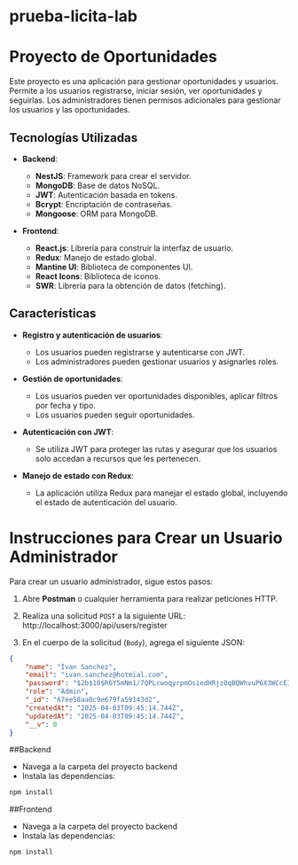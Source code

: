 # prueba-licita-lab
# Proyecto de Oportunidades

Este proyecto es una aplicación para gestionar oportunidades y usuarios. Permite a los usuarios registrarse, iniciar sesión, ver oportunidades y seguirlas. Los administradores tienen permisos adicionales para gestionar los usuarios y las oportunidades.

## Tecnologías Utilizadas

- **Backend**: 
  - **NestJS**: Framework para crear el servidor.
  - **MongoDB**: Base de datos NoSQL.
  - **JWT**: Autenticación basada en tokens.
  - **Bcrypt**: Encriptación de contraseñas.
  - **Mongoose**: ORM para MongoDB.

- **Frontend**:
  - **React.js**: Librería para construir la interfaz de usuario.
  - **Redux**: Manejo de estado global.
  - **Mantine UI**: Biblioteca de componentes UI.
  - **React Icons**: Biblioteca de iconos.
  - **SWR**: Librería para la obtención de datos (fetching).

## Características

- **Registro y autenticación de usuarios**:
  - Los usuarios pueden registrarse y autenticarse con JWT.
  - Los administradores pueden gestionar usuarios y asignarles roles.
  
- **Gestión de oportunidades**:
  - Los usuarios pueden ver oportunidades disponibles, aplicar filtros por fecha y tipo.
  - Los usuarios pueden seguir oportunidades.

- **Autenticación con JWT**:
  - Se utiliza JWT para proteger las rutas y asegurar que los usuarios solo accedan a recursos que les pertenecen.

- **Manejo de estado con Redux**:
  - La aplicación utiliza Redux para manejar el estado global, incluyendo el estado de autenticación del usuario.

# Instrucciones para Crear un Usuario Administrador

Para crear un usuario administrador, sigue estos pasos:

1. Abre **Postman** o cualquier herramienta para realizar peticiones HTTP.

2. Realiza una solicitud `POST` a la siguiente URL: http://localhost:3000/api/users/register

3. En el cuerpo de la solicitud (`Body`), agrega el siguiente JSON:

```json
{
    "name": "Ivan Sanchez",
    "email": "ivan.sanchez@hotmial.com",
    "password": "$2b$10$R6Y5mNm1/7QPLcwoqyrpmOsiedHRjz0qBQWhvuP6X3WCcEIG/rg/S",
    "role": "Admin",
    "_id": "67ee58aa0c9e679fa59143d2",
    "createdAt": "2025-04-03T09:45:14.744Z",
    "updatedAt": "2025-04-03T09:45:14.744Z",
    "__v": 0
}
```

##Backend
- Navega a la carpeta del proyecto backend
- Instala las dependencias:

```bash
npm install
```
##Frontend
- Navega a la carpeta del proyecto backend
- Instala las dependencias:

```bash
npm install
```
